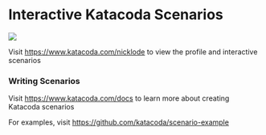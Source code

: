 # Interactive Katacoda Scenarios

[![](http://shields.katacoda.com/katacoda/nicklode/count.svg)](https://www.katacoda.com/nicklode "Get your profile on Katacoda.com")

Visit https://www.katacoda.com/nicklode to view the profile and interactive scenarios

### Writing Scenarios
Visit https://www.katacoda.com/docs to learn more about creating Katacoda scenarios

For examples, visit https://github.com/katacoda/scenario-example
